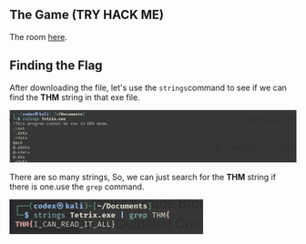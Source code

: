 ## The Game (TRY HACK ME)
The room [here](https://tryhackme.com/room/hfb1thegame).

## Finding the Flag
After downloading the file,  let's use the `strings`command to see if we can find the **THM** string in that exe file.

![string](usestring.png)

There are so many strings, So, we can just search for the  **THM** string if there is one.use the `grep` command.

![grep](usegrep.png)
